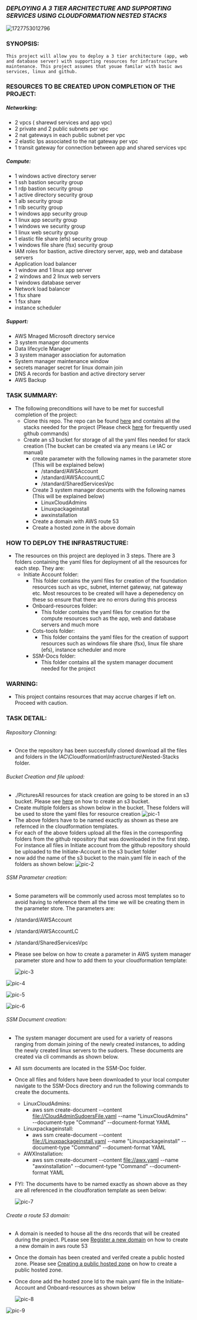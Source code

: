 ### ***DEPLOYING A 3 TIER ARCHITECTURE AND SUPPORTING SERVICES USING CLOUDFORMATION NESTED STACKS***

![1727753012796](image/README/1727753012796.png)

### SYNOPSIS:

    This project will allow you to deploy a 3 tier architecture (app, web and database server) with supporting resources for infrastructure maintenance. This project assumes that youae familar with basic aws services, linux and github.

### **RESOURCES TO BE CREATED UPON COMPLETION OF THE PROJECT:**

##### *Networking:*

* 2 vpcs ( sharewd services and app vpc)
* 2 private and 2 public subnets per vpc
* 2 nat gateways in each public subnet per vpc
* 2 elastic Ips associated to the nat gateway per vpc
* 1 transit gateway for connection between app and shared services vpc

##### *Compute:*

* 1 windows active directory server
* 1 ssh bastion security group
* 1 rdp bastion security group
* 1 active directory security group
* 1 alb security group
* 1 nlb security group
* 1 windows app security group
* 1 linux app security group
* 1 windows we security group
* 1 linux web security group
* 1 elastic file share (efs) security group
* 1 windows file share (fsx) security group
* IAM roles for bastion, active directory server, app, web and database servers
* Application load balancer
* 1 window and 1 linux app server
* 2 windows and 2 linux web servers
* 1 windows database server
* Network load balancer
* 1 fsx share
* 1 fsx share
* instance scheduler

##### *Support:*

* AWS Mnaged Microsoft directory service
* 3 system manager documents
* Data lifecycle Manager
* 3 system manager association for automation
* System manager maintenance window
* secrets manager secret for linux domain join
* DNS A records for bastion and active directory server
* AWS Backup

### TASK SUMMARY:

- The following preconditions will have to be met for succesfull completion of the project:
  - Clone this repo. The repo can be found [here](https://github.com/njibrigthain100/cognitech-platform-all-codes-repo) and contains all the stacks needed for the project (Please check [here](https://education.github.com/git-cheat-sheet-education.pdf) for frequently used github commands)
  - Create an s3 bucket for storage of all the yaml files needed for stack creation (The bucket can be created via any means i.e IAC or manual)
    - create parameter with the following names in the parameter store (This will be explained below)
      - /standard/AWSAccount
      - /standard/AWSAccountLC
      - /standard/SharedServicesVpc
    - Create 3 system manager  documents with the following names (This will be explained below)
      - LinuxCloudAdmins
      - Linuxpackageinstall
      - awxinstallation
    - Create a domain with AWS route 53
    - Create a hosted zone in the above domain

### HOW TO DEPLOY THE INFRASTRUCTURE:

* The resources on this project are deployed in 3 steps. There are 3 folders containing the yaml files for deployment of all the resources for each step. They are:
  * Initiate Account folder:
    * This folder contains the yaml files for creation of the foundation resources such as vpc, subnet, internet gateway, nat gateway etc. Most resources to be created will have a depenedency on these so ensure that there are no errors during this process
    * Onboard-resources folder:
      * This folder contains the yaml files for creation for the compute resources such as the app, web and database servers and much more
    * Cots-tools folder:
      * This folder contains the yaml files for the creation of support resources such as windows file share (fsx), linux file share (efs), instance scheduler and more
    * SSM-Docs folder:
      * This folder contains all the system manager document needed for the project

### WARNING:

* This project contains resources that may accrue charges if left on. Proceed with caution.

### TASK DETAIL:

###### *Repository Clonning:*

* Once the repository has been succesfully cloned download all the files and folders in the IAC\Cloudformation\Infrastructure\Nested-Stacks folder.

###### *Bucket Creation and file upload:*

* ./PicturesAll resources for stack creation are going to be stored in an s3 bucket. Please see [here](https://docs.aws.amazon.com/AmazonS3/latest/userguide/GetStartedWithS3.html) on how to create an s3 bucket.
* Create multiple folders as shown below in the bucket. These folders will be used to store the yaml files for resource creation
  ![pic-1](./Pictures/stack-pic-1.png)
* The above folders have to be named exactly as shown as these are refernced in the cloudformation templates.
* For each of the above folders upload all the files in the corresponfing folders from the github repository that was downloaded in the first step. For instance all files in Initiate account from the github repository should be uploaded to the Initiate-Account in the s3 bucket folder
* now add the name of the s3 bucket to the main.yaml file in each of the folders as shown below:
  ![pic-2](./Pictures/stack-pic-2.png)

###### *SSM Parameter creation:*

* Some parameters will be commonly used across most templates so to avoid having to reference them all the time we will be creating them in the parameter store.  The parameters are:

- /standard/AWSAccount
- /standard/AWSAccountLC
- /standard/SharedServicesVpc
- Please see below on how to create a parameter in AWS system manager parameter store and how to add them to your cloudformation template:

  ![pic-3](./Pictures/stack-pic-3.png)

![pic-4](./Pictures/stack-pic-4.png)

![pic-5](./Pictures/stack-pic-5.png)

![pic-6](./Pictures/stack-pic-6.png)

###### *SSM Document creation:*

* The system manager document are used for a variety of reasons ranging from domain joining of the newly created instances, to adding the newly created linux servers to the sudoers. These documents are created via cli commands as shown below.
* All ssm documents are located in the SSM-Doc folder.
* Once all files and folders have been downloaded to your local computer navigate to the SSM-Docs directory and run the following commands to create the documents.

  * LinuxCloudAdmins:
    * aws ssm create-document --content [file://CloudAdminSudoersFile.yaml](file://CloudAdminSudoersFile.yaml) --name "LinuxCloudAdmins" --document-type "Command" --document-format YAML
  * Linuxpackageinstall:
    * aws ssm create-document --content [file://Linuxpackageinstall.yaml](file://Linuxpackageinstall.yaml) --name "Linuxpackageinstall" --document-type "Command" --document-format YAML
  * AWXInstallation:
    * aws ssm create-document --content [file://awx.yaml](file://awx.yaml) --name "awxinstallation" --document-type "Command" --document-format YAML
* FYI: The documents have to be named exactly as shown above as they are all referenced in the cloudforation template as seen below:

  ![pic-7](./Pictures/stack-pic-7.png)

###### *Create a route 53 domain:*

* A domain is needed to house all the dns records that will be created during the project. PLease see [Register a new domain](https://docs.aws.amazon.com/Route53/latest/DeveloperGuide/domain-register.html) on how to create a new domain in aws route 53
* Once the domain has been created and verifed create a public hosted zone. Please see [Creating a public hosted zone](https://docs.aws.amazon.com/Route53/latest/DeveloperGuide/CreatingHostedZone.html) on how to create a public hosted zone.
* Once done add the hosted zone Id to the main.yaml file in the Initiate-Account and Onboard-resources as shown below

  ![pic-8](./Pictures/stack-pic-8.png)

![pic-9](./Pictures/stack-pic-9.png)
